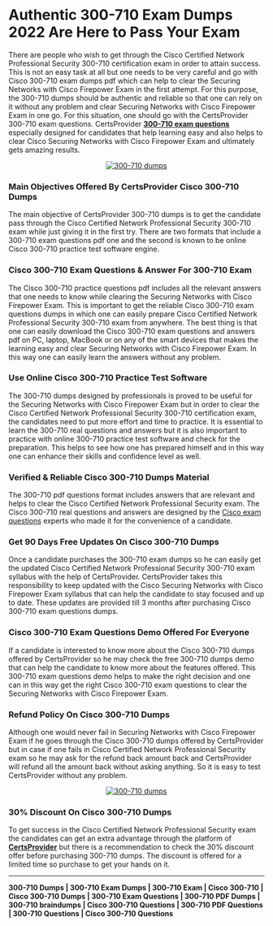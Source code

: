 <h1>
	<strong>Authentic 300-710 Exam Dumps 2022 Are Here to Pass Your Exam</strong></h1>
<p>
	There are people who wish to get through the Cisco Certified Network Professional Security 300-710 certification exam in order to attain success. This is not an easy task at all but one needs to be very careful and go with Cisco 300-710 exam dumps pdf which can help to clear the Securing Networks with Cisco Firepower Exam in the first attempt. For this purpose, the 300-710 dumps should be authentic and reliable so that one can rely on it without any problem and clear Securing Networks with Cisco Firepower Exam in one go. For this situation, one should go with the CertsProvider 300-710 exam questions. CertsProvider <strong><a href="http://www.certsprovider.com/updated/300-710-exam-questions">300-710 exam questions</a></strong> especially designed for candidates that help learning easy and also helps to clear Cisco Securing Networks with Cisco Firepower Exam and ultimately gets amazing results.</p>
<center>
	<a href="http://www.certsprovider.com/updated/300-710-exam-questions" rel="nofollow"><img alt="300-710 dumps" src="https://i.imgur.com/c3l35Q9.jpg" /></a></center>
<h3>
	<strong>Main Objectives Offered By CertsProvider Cisco 300-710 Dumps</strong></h3>
<p>
	The main objective of CertsProvider 300-710 dumps is to get the candidate pass through the Cisco Certified Network Professional Security 300-710 exam while just giving it in the first try. There are two formats that include a 300-710 exam questions pdf one and the second is known to be online Cisco 300-710 practice test software engine.</p>
<h3>
	<strong>Cisco 300-710 Exam Questions & Answer For 300-710 Exam</strong></h3>
<p>
	The Cisco 300-710 practice questions pdf includes all the relevant answers that one needs to know while clearing the Securing Networks with Cisco Firepower Exam. This is important to get the reliable Cisco 300-710 exam questions dumps in which one can easily prepare Cisco Certified Network Professional Security 300-710 exam from anywhere. The best thing is that one can easily download the Cisco 300-710 exam questions and answers pdf on PC, laptop, MacBook or on any of the smart devices that makes the learning easy and clear Securing Networks with Cisco Firepower Exam. In this way one can easily learn the answers without any problem.</p>
<h3>
	<strong>Use Online Cisco 300-710 Practice Test Software</strong></h3>
<p>
	The 300-710 dumps designed by professionals is proved to be useful for the Securing Networks with Cisco Firepower Exam but in order to clear the Cisco Certified Network Professional Security 300-710 certification exam, the candidates need to put more effort and time to practice. It is essential to learn the 300-710 real questions and answers but it is also important to practice with online 300-710 practice test software and check for the preparation. This helps to see how one has prepared himself and in this way one can enhance their skills and confidence level as well.</p>
<h3>
	<strong>Verified & Reliable Cisco 300-710 Dumps Material</strong></h3>
<p>
	The 300-710 pdf questions format includes answers that are relevant and helps to clear the Cisco Certified Network Professional Security exam. The Cisco 300-710 real questions and answers are designed by the <a href="https://certsprovider.com/product-category/cisco">Cisco exam questions</a> experts who made it for the convenience of a candidate.</p>
<h3>
	<strong>Get 90 Days Free Updates On Cisco 300-710 Dumps</strong></h3>
<p>
	Once a candidate purchases the 300-710 exam dumps so he can easily get the updated Cisco Certified Network Professional Security 300-710 exam syllabus with the help of CertsProvider. CertsProvider takes this responsibility to keep updated with the Cisco Securing Networks with Cisco Firepower Exam syllabus that can help the candidate to stay focused and up to date. These updates are provided till 3 months after purchasing Cisco 300-710 exam questions dumps.</p>
<h3>
	<strong>Cisco 300-710 Exam Questions Demo Offered For Everyone</strong></h3>
<p>
	If a candidate is interested to know more about the Cisco 300-710 dumps offered by CertsProvider so he may check the free 300-710 dumps demo that can help the candidate to know more about the features offered. This 300-710 exam questions demo helps to make the right decision and one can in this way get the right Cisco 300-710 exam questions to clear the Securing Networks with Cisco Firepower Exam.</p>
<h3>
	<strong>Refund Policy On Cisco 300-710 Dumps</strong></h3>
<p>
	Although one would never fail in Securing Networks with Cisco Firepower Exam if he goes through the Cisco 300-710 dumps offered by CertsProvider but in case if one fails in Cisco Certified Network Professional Security exam so he may ask for the refund back amount back and CertsProvider will refund all the amount back without asking anything. So it is easy to test CertsProvider without any problem.</p>
<center>
	<p>
		<a href="http://www.certsprovider.com/updated/300-710-exam-questions" rel="nofollow"><img alt="300-710 dumps" src="https://i.imgur.com/SImdhHL.jpg" /></a></p>
</center>
<h3>
	<strong>30% Discount On Cisco 300-710 Dumps</strong></h3>
<p>
	To get success in the Cisco Certified Network Professional Security exam the candidates can get an extra advantage through the platform of <strong><a href="https://certsprovider.com/">CertsProvider</a></strong> but there is a recommendation to check the 30% discount offer before purchasing 300-710 dumps. The discount is offered for a limited time so purchase to get your hands on it.</p>
<hr />
<p>
	<strong>300-710 Dumps | 300-710 Exam Dumps | 300-710 Exam | Cisco 300-710 | Cisco 300-710 Dumps | 300-710 Exam Questions | 300-710 PDF Dumps | 300-710 braindumps | Cisco 300-710 Questions | 300-710 PDF Questions | 300-710 Questions | Cisco 300-710 Questions</strong></p>
